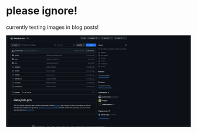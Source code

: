 <!--
Author: LoveliestJacob
Title: Test Blog Post
Summary: testing images
-->

# please ignore!
currently testing images in blog posts!

![](https://github.com/jacobhumston/data.jtoh.pro/blob/main/blog-assets/A5LMjmmV3L.png?raw=true)

